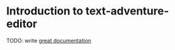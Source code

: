# Introduction to text-adventure-editor

TODO: write [great documentation](http://jacobian.org/writing/great-documentation/what-to-write/)
